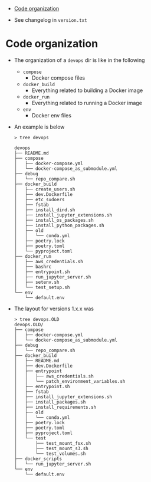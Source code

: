 

<!-- toc -->

- [Code organization](#code-organization)

<!-- tocstop -->

- See changelog in `version.txt`

# Code organization

- The organization of a `devops` dir is like in the following
  - `compose`
    - Docker compose files
  - `docker_build`
    - Everything related to building a Docker image
  - `docker_run`
    - Everything related to running a Docker image
  - `env`
    - Docker env files

- An example is below
  ```
  > tree devops

  devops
  ├── README.md
  ├── compose
  │   ├── docker-compose.yml
  │   └── docker-compose_as_submodule.yml
  ├── debug
  │   └── repo_compare.sh
  ├── docker_build
  │   ├── create_users.sh
  │   ├── dev.Dockerfile
  │   ├── etc_sudoers
  │   ├── fstab
  │   ├── install_dind.sh
  │   ├── install_jupyter_extensions.sh
  │   ├── install_os_packages.sh
  │   ├── install_python_packages.sh
  │   ├── old
  │   │   └── conda.yml
  │   ├── poetry.lock
  │   ├── poetry.toml
  │   └── pyproject.toml
  ├── docker_run
  │   ├── aws_credentials.sh
  │   ├── bashrc
  │   ├── entrypoint.sh
  │   ├── run_jupyter_server.sh
  │   ├── setenv.sh
  │   └── test_setup.sh
  └── env
      └── default.env
  ```

- The layout for versions 1.x.x was
  ```
  > tree devops.OLD
  devops.OLD/
  ├── compose
  │   ├── docker-compose.yml
  │   └── docker-compose_as_submodule.yml
  ├── debug
  │   └── repo_compare.sh
  ├── docker_build
  │   ├── README.md
  │   ├── dev.Dockerfile
  │   ├── entrypoint
  │   │   ├── aws_credentials.sh
  │   │   └── patch_environment_variables.sh
  │   ├── entrypoint.sh
  │   ├── fstab
  │   ├── install_jupyter_extensions.sh
  │   ├── install_packages.sh
  │   ├── install_requirements.sh
  │   ├── old
  │   │   └── conda.yml
  │   ├── poetry.lock
  │   ├── poetry.toml
  │   ├── pyproject.toml
  │   └── test
  │       ├── test_mount_fsx.sh
  │       ├── test_mount_s3.sh
  │       └── test_volumes.sh
  ├── docker_scripts
  │   └── run_jupyter_server.sh
  └── env
      └── default.env
  ```
